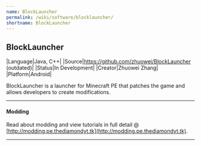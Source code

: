 ```yaml
---
name: BlockLauncher
permalink: /wiki/software/blocklauncher/
shortname: BlockLauncher
---
```

## BlockLauncher

|Language|Java, C++|
|Source|https://github.com/zhuowei/BlockLauncher (outdated)|
|Status|In Development|
|Creator|Zhuowei Zhang|
|Platform|Android|

BlockLauncher is a launcher for Minecraft PE that patches the game and allows developers to create modifications. 

---

#### Modding
Read about modding and view tutorials in full detail @ [http://modding.pe.thediamondyt.tk](http://modding.pe.thediamondyt.tk).

---
